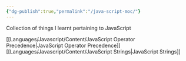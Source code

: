 ```yaml
---
{"dg-publish":true,"permalink":"/java-script-moc/"}
---
```


Collection of things I learnt pertaining to JavaScript

[[Languages/Javascript/Content/JavaScript Operator Precedence\|JavaScript Operator Precedence]]
[[Languages/Javascript/Content/JavaScript Strings\|JavaScript Strings]]
